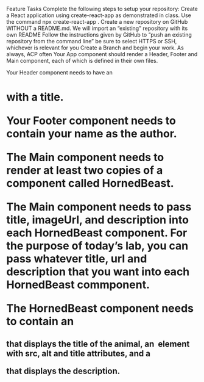 
Feature Tasks
Complete the following steps to setup your repository:
Create a React application using create-react-app as demonstrated in class.
Use the command npx create-react-app <repo-name>.
Create a new repository on GitHub WITHOUT a README.md. We will import an “existing” repository with its own README
Follow the instructions given by GitHub to “push an existing repository from the command line”
be sure to select HTTPS or SSH, whichever is relevant for you
Create a Branch and begin your work. As always, ACP often
Your App component should render a Header, Footer and Main component, each of which is defined in their own files.

Your Header component needs to have an <h1> with a title.

Your Footer component needs to contain your name as the author.

The Main component needs to render at least two copies of a component called HornedBeast.

The Main component needs to pass title, imageUrl, and description into each HornedBeast component. For the purpose of today’s lab, you can pass whatever title, url and description that you want into each HornedBeast commponent.

The HornedBeast component needs to contain an <h2> that displays the title of the animal, an <img> element with src, alt and title attributes, and a <p> that displays the description.
